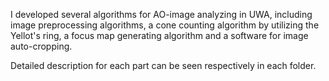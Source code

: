 I developed several algorithms for AO-image analyzing in UWA, including image preprocessing algorithms, a cone counting algorithm by utilizing the Yellot's ring, a focus map generating algorithm and a software for image auto-cropping.

Detailed description for each part can be seen respectively in each folder.